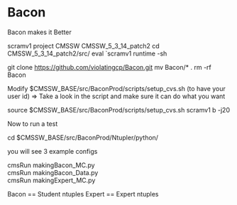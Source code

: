 Bacon
=====

Bacon makes it Better

scramv1 project CMSSW CMSSW_5_3_14_patch2
cd CMSSW_5_3_14_patch2/src/
eval `scramv1 runtime -sh

git clone https://github.com/violatingcp/Bacon.git
mv Bacon/* .
rm -rf Bacon

Modify $CMSSW_BASE/src/BaconProd/scripts/setup_cvs.sh (to have your user id)
     => Take a look in the script and make sure it can do what you want

source $CMSSW_BASE/src/BaconProd/scripts/setup_cvs.sh
scramv1 b -j20

Now to run a test

cd $CMSSW_BASE/src/BaconProd/Ntupler/python/

you will see 3 example configs

cmsRun makingBacon_MC.py   
cmsRun makingBacon_Data.py   
cmsRun makingExpert_MC.py

Bacon == Student ntuples
Expert == Expert ntuples
